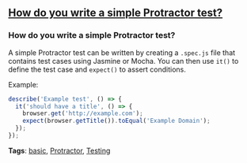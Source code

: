 ## [How do you write a simple Protractor test?](#how-to-write-a-simple-protractor-test)

### How do you write a simple Protractor test?

A simple Protractor test can be written by creating a `.spec.js` file that contains test cases using Jasmine or Mocha. You can then use `it()` to define the test case and `expect()` to assert conditions.

Example:

```javascript
describe('Example test', () => {
  it('should have a title', () => {
    browser.get('http://example.com');
    expect(browser.getTitle()).toEqual('Example Domain');
  });
});
```

**Tags**: [basic](./level/basic), [Protractor](./theme/protractor), [Testing](./theme/testing)


